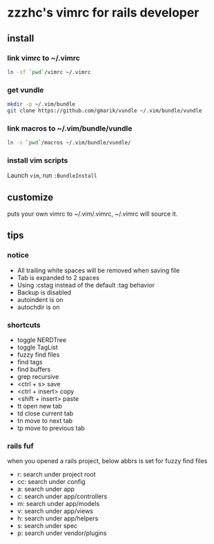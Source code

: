 # zzzhc's vimrc for rails developer

## install

### link vimrc to ~/.vimrc

``` sh
ln -sf `pwd`/vimrc ~/.vimrc
```

### get vundle

``` sh
mkdir -p ~/.vim/bundle
git clone https://github.com/gmarik/vundle ~/.vim/bundle/vundle
```

### link macros to ~/.vim/bundle/vundle

``` sh
ln -s `pwd`/macros ~/.vim/bundle/vundle/
```

### install vim scripts

Launch `vim`, run `:BundleInstall`

## customize

puts your own vimrc to ~/.vim/.vimrc, ~/.vimrc will source it.

## tips

### notice

* All trailing white spaces will be removed when saving file
* Tab is expanded to 2 spaces
* Using :cstag instead of the default :tag behavior
* Backup is disabled
* autoindent is on
* autochdir is on

### shortcuts

* <F2> toggle NERDTree
* <F4> toggle TagList
* <F5> fuzzy find files
* <F6> find tags
* <F7> find buffers
* <F12> grep recursive
* <ctrl + s> save
* <ctrl + insert> copy
* <shift + insert> paste
* tt open new tab
* td close current tab
* tn move to next tab
* tp move to previous tab

### rails fuf

when you opened a rails project, below abbrs is set for fuzzy find files

* r: search under project root
* cc: search under config
* a: search under app
* c: search under app/controllers
* m: search under app/models
* v: search under app/views
* h: search under app/helpers
* s: search under spec
* p: search under vendor/plugins

